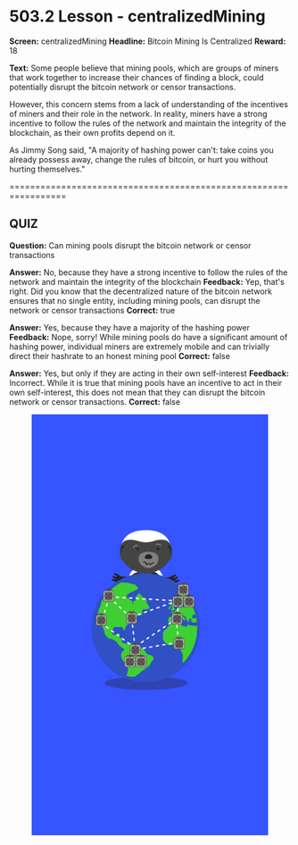 # 503.2 Lesson - centralizedMining

**Screen:** centralizedMining
**Headline:** Bitcoin Mining Is Centralized
**Reward:** 18

**Text:** Some people believe that mining pools, which are groups of miners that work together to increase their chances of finding a block, could potentially disrupt the bitcoin network or censor transactions.

However, this concern stems from a lack of understanding of the incentives of miners and their role in the network. In reality, miners have a strong incentive to follow the rules of the network and maintain the integrity of the blockchain, as their own profits depend on it.

As Jimmy Song said, &quot;A majority of hashing power can&#x27;t: take coins you already possess away, change the rules of bitcoin, or hurt you without hurting themselves.&quot;


=================================================================

## QUIZ

**Question:** Can mining pools disrupt the bitcoin network or censor transactions

**Answer:** No, because they have a strong incentive to follow the rules of the network and maintain the integrity of the blockchain
**Feedback:** Yep, that&#x27;s right. Did you know that the decentralized nature of the bitcoin network ensures that no single entity, including mining pools, can disrupt the network or censor transactions
**Correct:** true

**Answer:** Yes, because they have a majority of the hashing power
**Feedback:** Nope, sorry! While mining pools do have a significant amount of hashing power, individual miners are extremely mobile and can trivially direct their hashrate to an honest mining pool
**Correct:** false

**Answer:** Yes, but only if they are acting in their own self-interest
**Feedback:** Incorrect. While it is true that mining pools have an incentive to act in their own self-interest, this does not mean that they can disrupt the bitcoin network or censor transactions.
**Correct:** false


<figure><img src="../.gitbook/assets/503-02.png" alt=""><figcaption></figcaption></figure>

